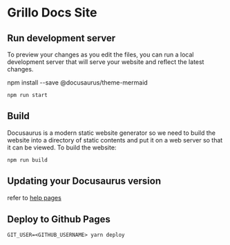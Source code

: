 
# Grillo Docs Site

## Run development server
To preview your changes as you edit the files, you can run a local development server that will serve your website and reflect the latest changes. 

npm install --save @docusaurus/theme-mermaid
```
npm run start
```

## Build
Docusaurus is a modern static website generator so we need to build the website into a directory of static contents and put it on a web server so that it can be viewed. To build the website:
```
npm run build
```

## Updating your Docusaurus version
refer to [help pages](https://docusaurus.io/docs/installation)

## Deploy to Github Pages

```
GIT_USER=<GITHUB_USERNAME> yarn deploy
```
